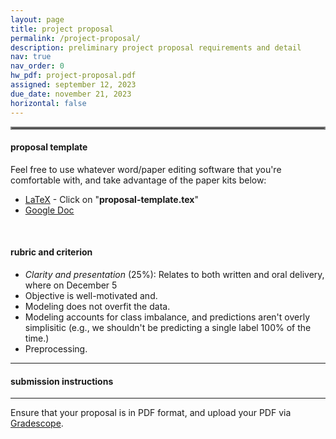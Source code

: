 ```yaml
---
layout: page
title: project proposal
permalink: /project-proposal/
description: preliminary project proposal requirements and detail
nav: true
nav_order: 0
hw_pdf: project-proposal.pdf
assigned: september 12, 2023
due_date: november 21, 2023
horizontal: false
---
```


<hr style="border:2px solid gray">

#### proposal template

Feel free to use whatever word/paper editing software that you're comfortable with, and take advantage of the paper kits below:

* [LaTeX](https://www.overleaf.com/read/kszvtsstmnfs) - Click on "__proposal-template.tex__"
* [Google Doc](https://docs.google.com/document/d/1tMeGUAYdsZMem8CVyS350zHyEL71WqaK)

<br>

#### rubric and criterion

 * _Clarity and presentation_ (25%): Relates to both written and oral delivery, where on December 5
 * Objective is well-motivated and.
 * Modeling does not overfit the data.
 * Modeling accounts for class imbalance, and predictions aren't overly simplisitic (e.g., we shouldn't be predicting a single label 100% of the time.)
 * Preprocessing.


-----
#### submission instructions
-----

Ensure that your proposal is in PDF format, and upload your PDF via [Gradescope](https://www.gradescope.com).

